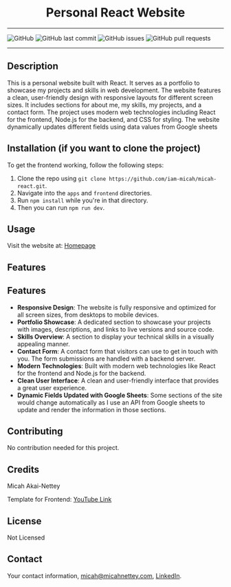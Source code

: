 ## <h1 align="center">Personal React Website</h1>

---

![GitHub](https://img.shields.io/github/license/iam-micah/micah-react)
![GitHub last commit](https://img.shields.io/github/last-commit/iam-micah/micah-react)
![GitHub issues](https://img.shields.io/github/issues-raw/iam-micah/micah-react)
![GitHub pull requests](https://img.shields.io/github/issues-pr-raw/iam-micah/micah-react)

---

## Description

This is a personal website built with React. It serves as a portfolio to showcase my projects and skills in web development. The website features a clean, user-friendly design with responsive layouts for different screen sizes. It includes sections for about me, my skills, my projects, and a contact form. The project uses modern web technologies including React for the frontend, Node.js for the backend, and CSS for styling. The website dynamically updates different fields using data values from Google sheets

## Installation (if you want to clone the project)

To get the frontend working, follow the following steps:

1. Clone the repo using `git clone https://github.com/iam-micah/micah-react.git`.
2. Navigate into the `apps` and `frontend` directories.
3. Run `npm install` while you're in that directory.
4. Then you can run `npm run dev`.

## Usage

Visit the website at: [Homepage](http://85.31.232.80)

## Features

## Features

-   **Responsive Design**: The website is fully responsive and optimized for all screen sizes, from desktops to mobile devices.
-   **Portfolio Showcase**: A dedicated section to showcase your projects with images, descriptions, and links to live versions and source code.
-   **Skills Overview**: A section to display your technical skills in a visually appealing manner.
-   **Contact Form**: A contact form that visitors can use to get in touch with you. The form submissions are handled with a backend server.
-   **Modern Technologies**: Built with modern web technologies like React for the frontend and Node.js for the backend.
-   **Clean User Interface**: A clean and user-friendly interface that provides a great user experience.
-   **Dynamic Fields Updated with Google Sheets**: Some sections of the site would change automatically as I use an API from Google sheets to update and render the information in those sections.

## Contributing

No contribution needed for this project.

## Credits

Micah Akai-Nettey

Template for Frontend: [YouTube Link](https://www.youtube.com/watch?v=wFh0SJVDM9E&t=4808s&pp=ygUkYnVpbGQgYSBwb3J0Zm9saW8gd2Vic2l0ZSB3aXRoIHJlYWN0)

## License

Not Licensed

## Contact

Your contact information, micah@micahnettey.com, [LinkedIn](https://www.linkedincom/in/micah-nettey/).
